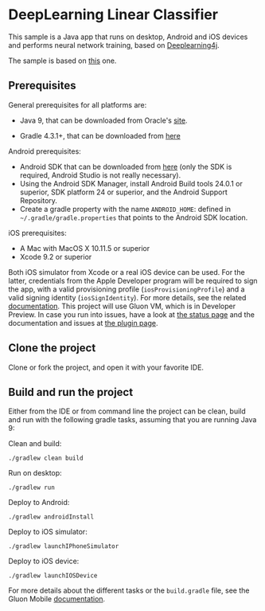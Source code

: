 # DeepLearning Linear Classifier 

This sample is a Java app that runs on desktop, Android and iOS devices and performs neural network training, based on [Deeplearning4j](https://github.com/deeplearning4j/deeplearning4j).

The sample is based on [this](https://github.com/deeplearning4j/dl4j-examples/blob/master/dl4j-examples/src/main/java/org/deeplearning4j/examples/feedforward/classification/MLPClassifierLinear.java) one.

## Prerequisites

General prerequisites for all platforms are:

- Java 9, that can be downloaded from Oracle's [site](http://www.oracle.com/technetwork/java/javase/downloads/jdk9-downloads-3848520.html).

- Gradle 4.3.1+, that can be downloaded from [here](https://gradle.org/releases/)

Android prerequisites:

- Android SDK that can be downloaded from [here](http://developer.android.com/sdk/index.html#Other) (only the SDK is required, Android Studio is not really necessary).
- Using the Android SDK Manager, install Android Build tools 24.0.1 or superior, SDK platform 24 or superior, and the Android Support Repository.
- Create a gradle property with the name `ANDROID_HOME`: defined in `~/.gradle/gradle.properties` that points to the Android SDK location.

iOS prerequisites:

- A Mac with MacOS X 10.11.5 or superior
- Xcode 9.2 or superior

Both iOS simulator from Xcode or a real iOS device can be used. For the latter, credentials from the Apple Developer program 
will be required to sign the app, with a valid provisioning profile (`iosProvisioningProfile`) and a valid signing identity (`iosSignIdentity`). 
For more details, see the related [documentation](http://docs.gluonhq.com/javafxports/#_building_and_running).
This project will use Gluon VM, which is in Developer Preview. In case you run into issues, have a look at
[the status page](http://docs.gluonhq.com/gluonvm/) and the documentation and issues at [the plugin page](https://github.com/javafxports/javafxmobile-plugin/).

## Clone the project

Clone or fork the project, and open it with your favorite IDE.

## Build and run the project

Either from the IDE or from command line the project can be clean, build and run with the following gradle tasks, assuming that you are running Java 9:

Clean and build:

    ./gradlew clean build

Run on desktop:

    ./gradlew run

Deploy to Android:

    ./gradlew androidInstall

Deploy to iOS simulator:

    ./gradlew launchIPhoneSimulator
	
Deploy to iOS device:

    ./gradlew launchIOSDevice
	
		
For more details about the different tasks or the `build.gradle` file, see the Gluon Mobile
[documentation](http://docs.gluonhq.com/charm/latest/#_building_and_deploying).








